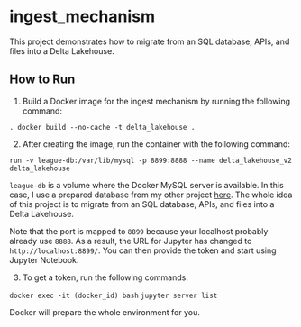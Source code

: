 # ingest_mechanism

This project demonstrates how to migrate from an SQL database, APIs, and files into a Delta Lakehouse.

## How to Run

1. Build a Docker image for the ingest mechanism by running the following command:

```. docker build --no-cache -t delta_lakehouse .```

2. After creating the image, run the container with the following command:

```run -v league-db:/var/lib/mysql -p 8899:8888 --name delta_lakehouse_v2 delta_lakehouse```

`league-db` is a volume where the Docker MySQL server is available. In this case, I use a prepared database from my other project [here](https://github.com/KarolKul-KK/League_Pro_Games_Analysis). The whole idea of this project is to migrate from an SQL database, APIs, and files into a Delta Lakehouse.

Note that the port is mapped to `8899` because your localhost probably already use `8888`. As a result, the URL for Jupyter has changed to `http://localhost:8899/`. You can then provide the token and start using Jupyter Notebook.

3. To get a token, run the following commands:

```docker exec -it (docker_id) bash```
```jupyter server list```

Docker will prepare the whole environment for you.

